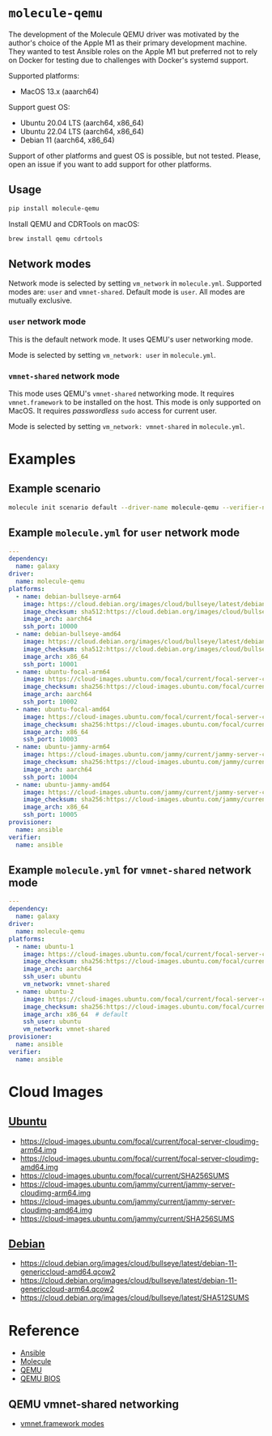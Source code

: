 # `molecule-qemu`

The development of the Molecule QEMU driver was motivated by the author's choice of the Apple M1 as their primary development machine. They wanted to test Ansible roles on the Apple M1 but preferred not to rely on Docker for testing due to challenges with Docker's systemd support.

Supported platforms:
* MacOS 13.x (aaarch64)

Support guest OS:
* Ubuntu 20.04 LTS (aarch64, x86_64)
* Ubuntu 22.04 LTS (aarch64, x86_64)
* Debian 11 (aarch64, x86_64)

Support of other platforms and guest OS is possible, but not tested. Please, open an issue if you want to add support for other platforms.

## Usage

```bash
pip install molecule-qemu
```

Install QEMU and CDRTools on macOS:

```bash
brew install qemu cdrtools
```

## Network modes

Network mode is selected by setting `vm_network` in `molecule.yml`. Supported modes are: `user` and `vmnet-shared`. Default mode is `user`. All modes are mutually exclusive.

### `user` network mode

This is the default network mode. It uses QEMU's user networking mode.

Mode is selected by setting `vm_network: user` in `molecule.yml`.

### `vmnet-shared` network mode

This mode uses QEMU's `vmnet-shared` networking mode. It requires `vmnet.framework` to be installed on the host. This mode is only supported on MacOS. It requires *passwordless* `sudo` access for current user.

Mode is selected by setting `vm_network: vmnet-shared` in `molecule.yml`.

# Examples

## Example scenario
```bash
molecule init scenario default --driver-name molecule-qemu --verifier-name testinfra
```

## Example `molecule.yml` for `user` network mode

```yaml
---
dependency:
  name: galaxy
driver:
  name: molecule-qemu
platforms:
  - name: debian-bullseye-arm64
    image: https://cloud.debian.org/images/cloud/bullseye/latest/debian-11-genericcloud-arm64.qcow2
    image_checksum: sha512:https://cloud.debian.org/images/cloud/bullseye/latest/SHA512SUMS
    image_arch: aarch64
    ssh_port: 10000
  - name: debian-bullseye-amd64
    image: https://cloud.debian.org/images/cloud/bullseye/latest/debian-11-genericcloud-amd64.qcow2
    image_checksum: sha512:https://cloud.debian.org/images/cloud/bullseye/latest/SHA512SUMS
    image_arch: x86_64
    ssh_port: 10001
  - name: ubuntu-focal-arm64
    image: https://cloud-images.ubuntu.com/focal/current/focal-server-cloudimg-arm64.img
    image_checksum: sha256:https://cloud-images.ubuntu.com/focal/current/SHA256SUMS
    image_arch: aarch64
    ssh_port: 10002
  - name: ubuntu-focal-amd64
    image: https://cloud-images.ubuntu.com/focal/current/focal-server-cloudimg-amd64.img
    image_checksum: sha256:https://cloud-images.ubuntu.com/focal/current/SHA256SUMS
    image_arch: x86_64
    ssh_port: 10003
  - name: ubuntu-jammy-arm64
    image: https://cloud-images.ubuntu.com/jammy/current/jammy-server-cloudimg-arm64.img
    image_checksum: sha256:https://cloud-images.ubuntu.com/jammy/current/SHA256SUMS
    image_arch: aarch64
    ssh_port: 10004
  - name: ubuntu-jammy-amd64
    image: https://cloud-images.ubuntu.com/jammy/current/jammy-server-cloudimg-amd64.img
    image_checksum: sha256:https://cloud-images.ubuntu.com/jammy/current/SHA256SUMS
    image_arch: x86_64
    ssh_port: 10005
provisioner:
  name: ansible
verifier:
  name: ansible
```

## Example `molecule.yml` for `vmnet-shared` network mode

```yaml
---
dependency:
  name: galaxy
driver:
  name: molecule-qemu
platforms:
  - name: ubuntu-1
    image: https://cloud-images.ubuntu.com/focal/current/focal-server-cloudimg-arm64.img
    image_checksum: sha256:https://cloud-images.ubuntu.com/focal/current/SHA256SUMS
    image_arch: aarch64
    ssh_user: ubuntu
    vm_network: vmnet-shared
  - name: ubuntu-2
    image: https://cloud-images.ubuntu.com/focal/current/focal-server-cloudimg-amd64.img
    image_checksum: sha256:https://cloud-images.ubuntu.com/focal/current/SHA256SUMS
    image_arch: x86_64  # default
    ssh_user: ubuntu
    vm_network: vmnet-shared
provisioner:
  name: ansible
verifier:
  name: ansible
```

# Cloud Images

## [Ubuntu](https://cloud-images.ubuntu.com/)
* https://cloud-images.ubuntu.com/focal/current/focal-server-cloudimg-arm64.img
* https://cloud-images.ubuntu.com/focal/current/focal-server-cloudimg-amd64.img
* https://cloud-images.ubuntu.com/focal/current/SHA256SUMS
* https://cloud-images.ubuntu.com/jammy/current/jammy-server-cloudimg-arm64.img
* https://cloud-images.ubuntu.com/jammy/current/jammy-server-cloudimg-amd64.img
* https://cloud-images.ubuntu.com/jammy/current/SHA256SUMS

## [Debian](https://cloud.debian.org/images/cloud/)
* https://cloud.debian.org/images/cloud/bullseye/latest/debian-11-genericcloud-amd64.qcow2
* https://cloud.debian.org/images/cloud/bullseye/latest/debian-11-genericcloud-arm64.qcow2
* https://cloud.debian.org/images/cloud/bullseye/latest/SHA512SUMS

# Reference

* [Ansible](https://www.ansible.com/)
* [Molecule](https://molecule.readthedocs.io/en/latest/)
* [QEMU](https://www.qemu.org/)
* [QEMU BIOS](https://packages.debian.org/bullseye/qemu-efi-aarch64)

## QEMU vmnet-shared networking

* [vmnet.framework modes](https://lore.kernel.org/all/20220315230741.21578-7-Vladislav.Yaroshchuk@jetbrains.com/T/)

